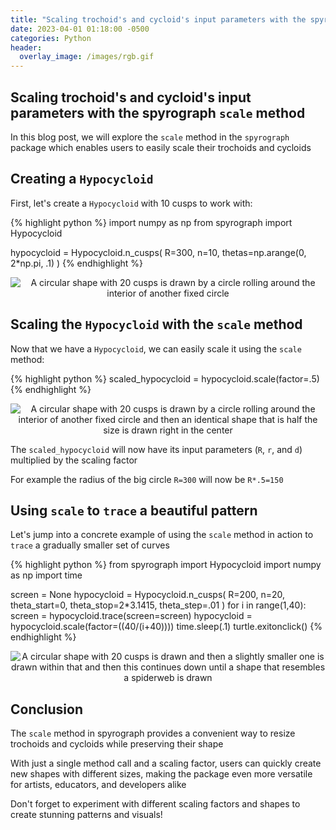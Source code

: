 ```yaml
---
title: "Scaling trochoid's and cycloid's input parameters with the spyrograph `scale` method"
date: 2023-04-01 01:18:00 -0500
categories: Python
header:
  overlay_image: /images/rgb.gif
---
```


## Scaling trochoid's and cycloid's input parameters with the spyrograph `scale` method

In this blog post, we will explore the `scale` method in the `spyrograph` package which enables users to easily scale their trochoids and cycloids

## Creating a `Hypocycloid`
First, let's create a `Hypocycloid` with 10 cusps to work with:

{% highlight python %}
import numpy as np
from spyrograph import Hypocycloid

hypocycloid = Hypocycloid.n_cusps(
    R=300,
    n=10,
    thetas=np.arange(0, 2*np.pi, .1)
)
{% endhighlight %}

<p align="center">
  <img src="{{ site.url }}{{ site.baseurl }}/images/cusps_shape_for_scale.gif" alt="A circular shape with 20 cusps is drawn by a circle rolling around the interior of another fixed circle">
</p>

## Scaling the `Hypocycloid` with the `scale` method
Now that we have a `Hypocycloid`, we can easily scale it using the `scale` method:

{% highlight python %}
scaled_hypocycloid = hypocycloid.scale(factor=.5)
{% endhighlight %}

<p align="center">
  <img src="{{ site.url }}{{ site.baseurl }}/images/web_shape_scale.PNG" alt="A circular shape with 20 cusps is drawn by a circle rolling around the interior of another fixed circle and then an identical shape that is half the size is drawn right in the center">
</p>

The `scaled_hypocycloid` will now have its input parameters (`R`, `r`, and `d`) multiplied by the scaling factor

For example the radius of the big circle `R=300` will now be `R*.5=150`

## Using `scale` to `trace` a beautiful pattern
Let's jump into a concrete example of using the `scale` method in action to `trace` a gradually smaller set of curves

{% highlight python %}
from spyrograph import Hypocycloid
import numpy as np
import time

screen = None
hypocycloid = Hypocycloid.n_cusps(
    R=200,
    n=20,
    theta_start=0,
    theta_stop=2*3.1415,
    theta_step=.01
)
for i in range(1,40):
    screen = hypocycloid.trace(screen=screen)
    hypocycloid = hypocycloid.scale(factor=((40/(i+40))))
    time.sleep(.1)
turtle.exitonclick()
{% endhighlight %}

<p align="center">
  <img src="{{ site.url }}{{ site.baseurl }}/images/scale_web.gif" alt="A circular shape with 20 cusps is drawn and then a slightly smaller one is drawn within that and then this continues down until a shape that resembles a spiderweb is drawn">
</p>

## Conclusion
The `scale` method in spyrograph provides a convenient way to resize trochoids and cycloids while preserving their shape

With just a single method call and a scaling factor, users can quickly create new shapes with different sizes, making the package even more versatile for artists, educators, and developers alike

Don't forget to experiment with different scaling factors and shapes to create stunning patterns and visuals!